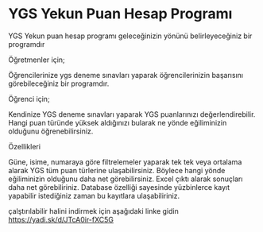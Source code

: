 # YGS Yekun Puan Hesap Programı
YGS Yekun puan hesap programı geleceğinizin yönünü belirleyeceğiniz bir programdır

Öğretmenler için;

Öğrencilerinize ygs deneme sınavları yaparak öğrencilerinizin başarısını görebileceğiniz bir programdır.


Öğrenci için;

Kendinize YGS deneme sınavları yaparak YGS puanlarınızı değerlendirebilir.
Hangi puan türünde yüksek aldığınızı bularak ne yönde eğiliminizin olduğunu öğrenebilirsiniz.


Özellikleri

Güne, isime, numaraya göre filtrelemeler yaparak tek tek veya ortalama alarak YGS tüm puan türlerine ulaşabilirsiniz.
Böylece hangi yönde eğiliminizin olduğunu daha net görebilirsiniz.
Excel çıktı alarak sonuçları daha net görebiliriniz.
Database özelliği sayesinde yüzbinlerce kayıt yapabilir istediğiniz zaman bu kayıtlara ulaşabiliriniz.

çalştırılabilir halini indirmek için aşağıdaki linke gidin
https://yadi.sk/d/JTcA0ir-fXC5G
